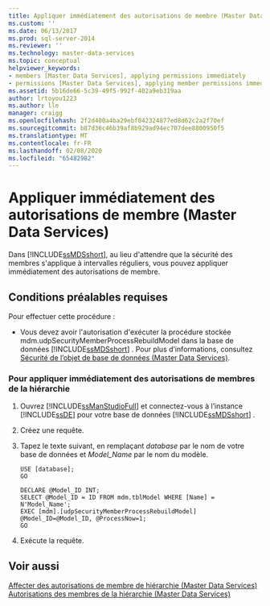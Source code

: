 ```yaml
---
title: Appliquer immédiatement des autorisations de membre (Master Data Services) | Microsoft Docs
ms.custom: ''
ms.date: 06/13/2017
ms.prod: sql-server-2014
ms.reviewer: ''
ms.technology: master-data-services
ms.topic: conceptual
helpviewer_keywords:
- members [Master Data Services], applying permissions immediately
- permissions [Master Data Services], applying member permissions immediately
ms.assetid: 5b16de66-5c39-49f5-992f-402a9eb319aa
author: lrtoyou1223
ms.author: lle
manager: craigg
ms.openlocfilehash: 2f2d400a4ba29ebf042324877ed8d62c2a2f70ef
ms.sourcegitcommit: b87d36c46b39af8b929ad94ec707dee8800950f5
ms.translationtype: MT
ms.contentlocale: fr-FR
ms.lasthandoff: 02/08/2020
ms.locfileid: "65482982"
---
```

# <a name="immediately-apply-member-permissions-master-data-services"></a>Appliquer immédiatement des autorisations de membre (Master Data Services)
  Dans [!INCLUDE[ssMDSshort](../includes/ssmdsshort-md.md)], au lieu d'attendre que la sécurité des membres s'applique à intervalles réguliers, vous pouvez appliquer immédiatement des autorisations de membre.  
  
## <a name="prerequisites"></a>Conditions préalables requises  
 Pour effectuer cette procédure :  
  
-   Vous devez avoir l'autorisation d'exécuter la procédure stockée mdm.udpSecurityMemberProcessRebuildModel dans la base de données [!INCLUDE[ssMDSshort](../includes/ssmdsshort-md.md)] . Pour plus d’informations, consultez [Sécurité de l’objet de base de données &#40;Master Data Services&#41;](database-object-security-master-data-services.md).  
  
### <a name="to-immediately-apply-hierarchy-member-permissions"></a>Pour appliquer immédiatement des autorisations de membres de la hiérarchie  
  
1.  Ouvrez [!INCLUDE[ssManStudioFull](../includes/ssmanstudiofull-md.md)] et connectez-vous à l’instance [!INCLUDE[ssDE](../includes/ssde-md.md)] pour votre base de données [!INCLUDE[ssMDSshort](../includes/ssmdsshort-md.md)] .  
  
2.  Créez une requête.  
  
3.  Tapez le texte suivant, en remplaçant *database* par le nom de votre base de données et *Model_Name* par le nom du modèle.  
  
    ```  
    USE [database];  
    GO  
  
    DECLARE @Model_ID INT;  
    SELECT @Model_ID = ID FROM mdm.tblModel WHERE [Name] = N'Model_Name';  
    EXEC [mdm].[udpSecurityMemberProcessRebuildModel] @Model_ID=@Model_ID, @ProcessNow=1;  
    GO  
    ```  
  
4.  Exécute la requête.  
  
## <a name="see-also"></a>Voir aussi  
 [Affecter des autorisations de membre de hiérarchie &#40;Master Data Services&#41;](../../2014/master-data-services/assign-hierarchy-member-permissions-master-data-services.md)   
 [Autorisations des membres de la hiérarchie &#40;Master Data Services&#41;](../../2014/master-data-services/hierarchy-member-permissions-master-data-services.md)  
  
  
